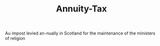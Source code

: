 ---
title: Annuity-Tax
permalink: "/definitions/annuity-tax.html"
body: Au impost levied an-nually in Scotland for the maintenance of the ministers
  of religion
published_at: '2018-07-07'
layout: post
---